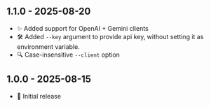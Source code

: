 ## 1.1.0 - 2025-08-20
- ✨ Added support for OpenAI + Gemini clients
- 🛠 Added `--key` argument to provide api key, without setting it as environment variable.
- 🔍 Case-insensitive `--client` option

## 1.0.0 - 2025-08-15
- 🚀 Initial release
